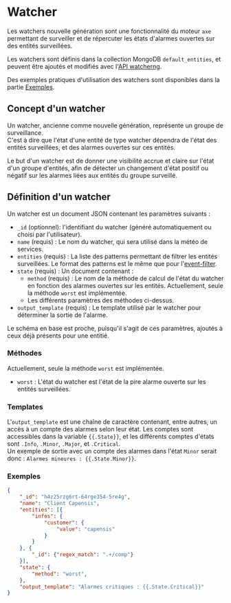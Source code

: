 # Watcher

Les watchers nouvelle génération sont une fonctionnalité du moteur `axe` permettant de surveiller et de répercuter les états d'alarmes ouvertes sur des entités surveillées.

Les watchers sont définis dans la collection MongoDB `default_entities`, et
peuvent être ajoutés et modifiés avec l'[API watcherng](../../guide-developpement/watcherng/api_v2_watcherng.md).

Des exemples pratiques d'utilisation des watchers sont disponibles dans la partie [Exemples](#exemples).

## Concept d'un watcher

Un watcher, ancienne comme nouvelle génération, représente un groupe de surveillance.  
C'est à dire que l'état d'une entité de type watcher dépendra de l'état des entités surveillées, et des alarmes ouvertes sur ces entités.  

Le but d'un watcher est de donner une visibilité accrue et claire sur l'état d'un groupe d'entités, afin de détecter un changement d'état positif ou négatif sur les alarmes liées aux entités du groupe surveillé.

## Définition d'un watcher

Un watcher est un document JSON contenant les paramètres suivants :

 - `_id` (optionnel): l'identifiant du watcher (généré automatiquement ou choisi par l'utilisateur).
 - `name` (requis) : Le nom du watcher, qui sera utilisé dans la météo de services.
 - `entities` (requis) : La liste des patterns permettant de filtrer les entités surveillées. Le format des patterns est le même que pour l'[event-filter](../event-filter/index.md).
 - `state` (requis) : Un document contenant :
    - `method` (requis) : Le nom de la méthode de calcul de l'état du watcher en fonction des alarmes ouvertes sur les entités. Actuellement, seule la méthode `worst` est implémentée.
    - Les différents paramètres des méthodes ci-dessus.
- `output_template` (requis) : Le template utilisé par le watcher pour déterminer la sortie de l'alarme.

Le schéma en base est proche, puisqu'il s'agit de ces paramètres, ajoutés à ceux déjà présents pour une entitié.

### Méthodes

Actuellement, seule la méthode `worst` est implémentée.
- `worst` : L'état du watcher est l'état de la pire alarme ouverte sur les entités surveillées.

### Templates

L'`output_template` est une chaîne de caractère contenant, entre autres, un accès à un compte des alarmes selon leur état. Les comptes sont accessibles dans la variable `{{.State}}`, et les différents comptes d'états sont `.Info`, `.Minor`, `.Major`, et `.Critical`.  
Un exemple de sortie avec un compte des alarmes dans l'état `Minor` serait donc : `Alarmes mineures : {{.State.Minor}}`.  

### Exemples

```json
{
    "_id": "h4z25rzg6rt-64rge354-5re4g",
    "name": "Client Capensis",
    "entities": [{
        "infos": {
            "customer": {
                "value": "capensis"
            }
        }
    }, {
        "_id": {"regex_match": ".+/comp"}
    }],
    "state": {
        "method": "worst",
    },
    "output_template": "Alarmes critiques : {{.State.Critical}}"
}
```